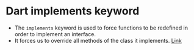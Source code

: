 # Dart implements keyword
* The `implements` keyword is used to force functions to be redefined in order to implement an interface.
* It forces us to override all methods of the class it implements.
[Link](https://www.educative.io/answers/how-to-use-the-implements-keyword-in-dart)